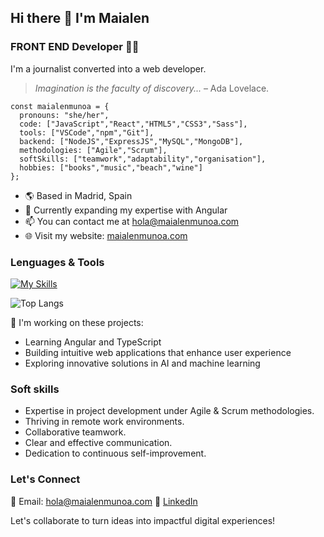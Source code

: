 ## Hi there 👋 I'm Maialen

### FRONT END Developer 👩‍💻

I'm a journalist converted into a web developer.

>*Imagination is the faculty of discovery...* – Ada Lovelace.

~~~~
const maialenmunoa = {
  pronouns: "she/her",
  code: ["JavaScript","React","HTML5","CSS3","Sass"],
  tools: ["VSCode","npm","Git"],
  backend: ["NodeJS","ExpressJS","MySQL","MongoDB"],
  methodologies: ["Agile","Scrum"],
  softSkills: ["teamwork","adaptability","organisation"],
  hobbies: ["books","music","beach","wine"]
};
~~~~

- 🌎 Based in Madrid, Spain
- 🚀 Currently expanding my expertise with Angular
- 📫 You can contact me at hola@maialenmunoa.com
- 🌐 Visit my website: [maialenmunoa.com](https://maialenmunoa.com)

### Lenguages & Tools

[![My Skills](https://skillicons.dev/icons?i=html,css,sass,js,react,git,github,npm,nodejs,nextjs,mysql,mongodb,express,postman,vscode&theme=light)](https://skillicons.dev)

![Top Langs](https://github-readme-stats.vercel.app/api/top-langs/?username=maialenmunoa&layout=compact)

🚀 I'm working on these projects:
- Learning Angular and TypeScript
- Building intuitive web applications that enhance user experience
- Exploring innovative solutions in AI and machine learning

### Soft skills

- Expertise in project development under Agile & Scrum methodologies.
- Thriving in remote work environments.
- Collaborative teamwork.
- Clear and effective communication.
- Dedication to continuous self-improvement.

### Let's Connect
📧 Email: hola@maialenmunoa.com
🔗 [LinkedIn](https://www.linkedin.com/in/maialenmunoa/)

Let's collaborate to turn ideas into impactful digital experiences!
